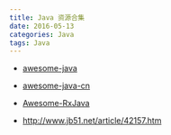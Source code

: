 ```yaml
---
title: Java 资源合集
date: 2016-05-13
categories: Java
tags: Java
---
```


- [awesome-java](https://github.com/akullpp/awesome-java)
- [awesome-java-cn](https://github.com/jobbole/awesome-java-cn)
- [Awesome-RxJava](https://github.com/lzyzsd/Awesome-RxJava)

- http://www.jb51.net/article/42157.htm
